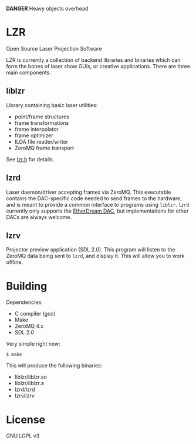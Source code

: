 
**DANGER** Heavy objects overhead

LZR
===

Open Source Laser Projection Software

LZR is currently a collection of backend libraries and binaries which can form the bones of laser show GUIs, or creative applications. There are three main components:

liblzr
------

Library containing basic laser utilities:

- point/frame structures
- frame transformations
- frame interpolator
- frame optimizer
- ILDA file reader/writer
- ZeroMQ frame transport

See [lzr.h](https://github.com/brendanwhitfield/lzr/blob/master/liblzr/lzr.h) for details.



lzrd
----

Laser daemon/driver accepting frames via ZeroMQ. This executable contains the DAC-specific code needed to send frames to the hardware, and is meant to provide a common interface to programs using `liblzr`. `lzrd` currently only supports the [EtherDream DAC](http://www.ether-dream.com/), but implementations for other DACs are always welcome.


lzrv
----
Projector preview application (SDL 2.0). This program will listen to the ZeroMQ data being sent to `lzrd`, and display it. This will allow you to work offline.




Building
========

Dependencies:

- C compiler (gcc)
- Make
- ZeroMQ 4.x
- SDL 2.0

Very simple right now:

```shell
$ make
```

This will produce the following binaries:

- liblzr/liblzr.so
- liblzr/liblzr.a
- lzrd/lzrd
- lzrv/lzrv


License
=======

GNU LGPL v3
